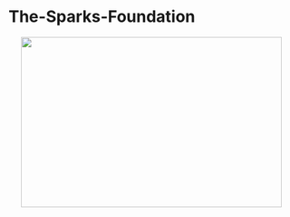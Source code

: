 # The-Sparks-Foundation
<p align="center">
  <img width="460" height="300" src="https://www.google.com/url?sa=i&url=https%3A%2F%2Finternship.thesparksfoundation.info%2F&psig=AOvVaw1MRQr0kRBLUfZrJA78N4kh&ust=1636080742475000&source=images&cd=vfe&ved=0CAsQjRxqFwoTCIC4tPvZ_fMCFQAAAAAdAAAAABAD/460/300">
</p>
